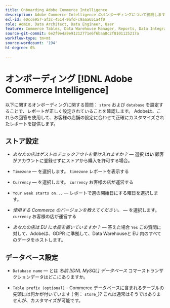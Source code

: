 ```yaml
---
title: Onboarding Adobe Commerce Intelligence
description: Adobe Commerce Intelligence のオンボーディングについて説明します。
exl-id: e0cce957-af2c-4514-9afd-c9aaa651a4f0
role: Admin, Data Architect, Data Engineer, User
feature: Commerce Tables, Data Warehouse Manager, Reports, Data Integration
source-git-commit: 6e2f9e4a9e91212771e6f6baa8c2f8101125217a
workflow-type: tm+mt
source-wordcount: '194'
ht-degree: 0%

---
```


# オンボーディング [!DNL Adobe Commerce Intelligence]

以下に関するオンボーディングに関する質問： `store` および `database` を設定することで、レポートが正しく設定されていることを確認します。 Adobeは、これらの回答を使用して、お客様の店舗の設定に合わせて正確にカスタマイズされたレポートを提供します。

## ストア設定

- *あなたの店はゲストのチェックアウトを受け入れますか？*  — 選択 **はい** 顧客がアカウントに登録せずにストアから購入を許可する場合。

- `Timezone`  — を選択します。 `timezone` レポートを表示する

- `Currency`  — を選択します。 `currency` お客様の店が運営する

- `Your week starts on...`  — レポートで週の開始日にする曜日を選択します。

- *使用する Commerce のバージョンを教えてください。*  — を選択します。 `currency` お客様の店が運営する

- *あなたの店は EU に本拠を置いていますか？*  — 答えた場合 `Yes` この質問に対して、Adobeは、GDPR に準拠して、Data Warehouseと EU 内のすべてのデータをホストします。

## データベース設定

- `Database name`  — とは *名前 [!DNL MySQL] データベース* コマーストランザクションデータはどこにありますか。

- `Table prefix (optional)` - Commerce データベースに含まれるテーブルの先頭には何かが付いています ( 例： `store_`)? これは通常はそうではありませんが、カスタマイズが可能です。
